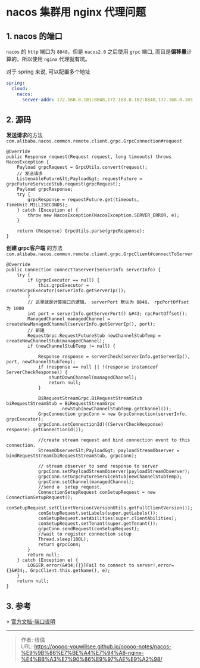 # nacos 集群用 nginx 代理问题



## 1. nacos 的端口

`nacos` 的 `http` 端口为 `8848`，但是 `nacos2.0` 之后使用 `grpc` 端口, 而且是**偏移量**计算的，所以使用 `nginx` 代理就有坑。

对于 spring 来说, 可以配置多个地址
```yaml
spring:
  cloud:
    nacos:
      server-addr: 172.168.0.101:8848,172.168.0.102:8848,172.168.0.103:8848
```

## 2. 源码

**发送请求**的方法 `com.alibaba.nacos.common.remote.client.grpc.GrpcConnection#request`
```
@Override
public Response request(Request request, long timeouts) throws NacosException {
    Payload grpcRequest = GrpcUtils.convert(request);
    // 发送请求
    ListenableFuture&lt;Payload&gt; requestFuture = grpcFutureServiceStub.request(grpcRequest);
    Payload grpcResponse;
    try {
        grpcResponse = requestFuture.get(timeouts, TimeUnit.MILLISECONDS);
    } catch (Exception e) {
        throw new NacosException(NacosException.SERVER_ERROR, e);
    }

    return (Response) GrpcUtils.parse(grpcResponse);
}
```

**创建 grpc客户端** 的方法 `com.alibaba.nacos.common.remote.client.grpc.GrpcClient#connectToServer`
```
@Override
public Connection connectToServer(ServerInfo serverInfo) {
    try {
        if (grpcExecutor == null) {
            this.grpcExecutor = createGrpcExecutor(serverInfo.getServerIp());
        }
        // 这里就是计算端口的逻辑， serverPort 默认为 8848， rpcPortOffset 为 1000
        int port = serverInfo.getServerPort() &#43; rpcPortOffset();
        ManagedChannel managedChannel = createNewManagedChannel(serverInfo.getServerIp(), port);
        // 新建
        RequestGrpc.RequestFutureStub newChannelStubTemp = createNewChannelStub(managedChannel);
        if (newChannelStubTemp != null) {
            
            Response response = serverCheck(serverInfo.getServerIp(), port, newChannelStubTemp);
            if (response == null || !(response instanceof ServerCheckResponse)) {
                shuntDownChannel(managedChannel);
                return null;
            }
            
            BiRequestStreamGrpc.BiRequestStreamStub biRequestStreamStub = BiRequestStreamGrpc
                    .newStub(newChannelStubTemp.getChannel());
            GrpcConnection grpcConn = new GrpcConnection(serverInfo, grpcExecutor);
            grpcConn.setConnectionId(((ServerCheckResponse) response).getConnectionId());
            
            //create stream request and bind connection event to this connection.
            StreamObserver&lt;Payload&gt; payloadStreamObserver = bindRequestStream(biRequestStreamStub, grpcConn);
            
            // stream observer to send response to server
            grpcConn.setPayloadStreamObserver(payloadStreamObserver);
            grpcConn.setGrpcFutureServiceStub(newChannelStubTemp);
            grpcConn.setChannel(managedChannel);
            //send a  setup request.
            ConnectionSetupRequest conSetupRequest = new ConnectionSetupRequest();
            conSetupRequest.setClientVersion(VersionUtils.getFullClientVersion());
            conSetupRequest.setLabels(super.getLabels());
            conSetupRequest.setAbilities(super.clientAbilities);
            conSetupRequest.setTenant(super.getTenant());
            grpcConn.sendRequest(conSetupRequest);
            //wait to register connection setup
            Thread.sleep(100L);
            return grpcConn;
        }
        return null;
    } catch (Exception e) {
        LOGGER.error(&#34;[{}]Fail to connect to server!,error={}&#34;, GrpcClient.this.getName(), e);
    }
    return null;
}
```

## 3. 参考

&gt; [官方文档-端口说明](https://nacos.io/zh-cn/docs/v2/upgrading/2.0.0-compatibility.html)

---

> 作者: 线偶  
> URL: https://ooooo-youwillsee.github.io/ooooo-notes/nacos-%E9%9B%86%E7%BE%A4%E7%94%A8-nginx-%E4%BB%A3%E7%90%86%E9%97%AE%E9%A2%98/  

